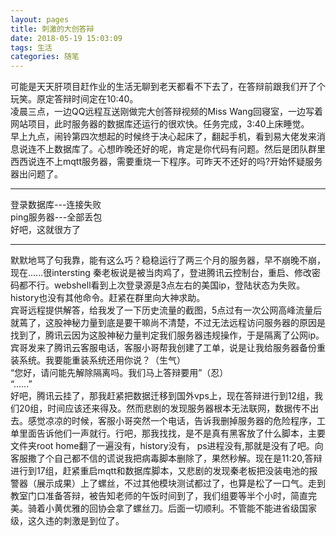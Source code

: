 ```yaml
---
layout: pages
title: 刺激的大创答辩
date: 2018-05-19 15:03:09
tags: 生活
categories: 随笔
---
```


  可能是天天肝项目赶作业的生活无聊到老天都看不下去了，在答辩前跟我们开了个玩笑。原定答辩时间定在10:40。\
  凌晨三点，一边QQ远程互送刚做完大创答辩视频的Miss Wang回寝室，一边写着网站项目，此时服务器的数据库还运行的很欢快。任务完成，3:40上床睡觉。\
  早上九点，闹铃第四次想起的时候终于决心起床了，翻起手机，看到易大佬发来消息说连不上数据库了。心想昨晚还好的呢，肯定是你代码有问题。然后是团队群里西西说连不上mqtt服务器，需要重烧一下程序。可昨天不还好的吗?开始怀疑服务器出问题了。
***
  登录数据库---连接失败\
  ping服务器---全部丢包\
  好吧，这就很方了
***
  默默地骂了句我靠，能有这么巧？稳稳运行了两三个月的服务器，早不崩晚不崩，现在......很intersting
  秦老板说是被当肉鸡了，登进腾讯云控制台，重启、修改密码都不行。webshell看到上次登录源是3点左右的美国ip，登陆状态为失败。history也没有其他命令。赶紧在群里向大神求助。\
  宾哥远程提供解答，给我发了一下历史流量的截图，5点过有一次公网高峰流量后就蔫了，这股神秘力量到底是要干嘛尚不清楚，不过无法远程访问服务器的原因是找到了，腾讯云因为这股神秘力量判定我们服务器违规操作，于是隔离了公网ip。宾哥发来了腾讯云客服电话，客服小哥帮我创建了工单，说是让我给服务器备份重装系统。我要能重装系统还用你说？（生气）\
  “您好，请问能先解除隔离吗。我们马上答辩要用”（忍）\
  “......”\
  好吧，腾讯云挂了，那我赶紧把数据迁移到国外vps上，现在答辩进行到12组，我们20组，时间应该还来得及。然而悲剧的发现服务器根本无法联网，数据传不出去。感觉凉凉的时候，客服小哥突然一个电话，告诉我删掉服务器的危险程序，工单里面告诉他们一声就行。行吧，那我找找，是不是真有黑客放了什么脚本，主要文件夹root home翻了一遍没有，history没有， ps进程没有,那就是没有了吧。向客服撒了个自己都不信的谎说我把病毒脚本删除了，果然秒解。现在是11:20,答辩进行到17组，赶紧重启mqtt和数据库脚本，又悲剧的发现秦老板把没装电池的报警器（展示成果）上了螺丝，不过其他模块测试都过了，也算是松了一口气。走到教室门口准备答辩，被告知老师的午饭时间到了，我们组要等半个小时，简直完美。骑着小黄优雅的回协会拿了螺丝刀。后面一切顺利。不管能不能进省级国家级，这久违的刺激是到位了。
  